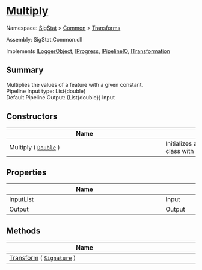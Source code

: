 # [Multiply](./Multiply.md)

Namespace: [SigStat]() > [Common](./../README.md) > [Transforms](./README.md)

Assembly: SigStat.Common.dll

Implements [ILoggerObject](./../ILoggerObject.md), [IProgress](./../Helpers/IProgress.md), [IPipelineIO](./../Pipeline/IPipelineIO.md), [ITransformation](./../ITransformation.md)

## Summary
Multiplies the values of a feature with a given constant.  <br>Pipeline Input type: List{double}<br>Default Pipeline Output: (List{double}) Input

## Constructors

| Name | Summary | 
| --- | --- | 
| Multiply ( [`Double`](https://docs.microsoft.com/en-us/dotnet/api/System.Double) )<div style="width: 400px">| Initializes a new instance of the [Transforms.Multiply](https://github.com/hargitomi97/sigstat/blob/master/docs/md/SigStat/Common/Transforms/Multiply.md) class with specified settings.<div style="width: 400px">| <br>


## Properties

| Name | Summary | 
| --- | --- | 
| InputList<div style="width: 400px">| Input<div style="width: 400px">| <br>
| Output<div style="width: 400px">| Output<div style="width: 400px">| <br>


## Methods

| Name | Summary | 
| --- | --- | 
| [Transform](./Methods/Multiply-100663629.md) ( [`Signature`](./../Signature.md) )<div style="width: 400px">| <div style="width: 400px">| <br>


